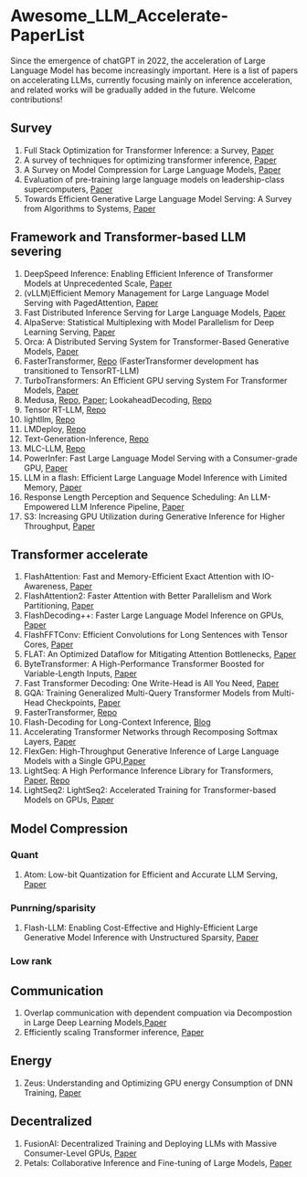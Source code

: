 # Awesome_LLM_Accelerate-PaperList
Since the emergence of chatGPT in 2022, the acceleration of Large Language Model has become increasingly important. Here is a list of papers on accelerating LLMs, currently focusing mainly on inference acceleration, and related works will be gradually added in the future. Welcome contributions!

## Survey
1. Full Stack Optimization for Transformer Inference: a Survey, [Paper](https://arxiv.org/pdf/2302.14017.pdf)
2. A survey of techniques for optimizing transformer inference, [Paper](https://www.sciencedirect.com/science/article/pii/S1383762123001698)
3. A Survey on Model Compression for Large Language Models, [Paper](https://arxiv.org/pdf/2308.07633.pdf)
4. Evaluation of pre-training large language models on leadership-class supercomputers, [Paper](https://link.springer.com/article/10.1007/s11227-023-05479-7)
5. Towards Efficient Generative Large Language Model Serving: A Survey from Algorithms to Systems, [Paper](https://arxiv.org/abs/2312.15234v1)

## Framework and Transformer-based LLM severing
1. DeepSpeed Inference: Enabling Efficient Inference of Transformer Models at Unprecedented Scale, [Paper](https://export.arxiv.org/pdf/2207.00032.pdf)
2. (vLLM)Efficient Memory Management for Large Language Model Serving with PagedAttention, [Paper](https://arxiv.org/abs/2309.06180.pdf)
3. Fast Distributed Inference Serving for Large Language Models, [Paper](https://arxiv.org/pdf/2305.05920.pdf)
4. AlpaServe: Statistical Multiplexing with Model Parallelism for Deep Learning Serving, [Paper](https://arxiv.org/abs/2302.11665/pdf)
5. Orca: A Distributed Serving System for Transformer-Based Generative Models, [Paper](https://www.usenix.org/system/files/osdi22-yu.pdf)
6. FasterTransformer, [Repo](https://github.com/NVIDIA/FasterTransformer) (FasterTransformer development has transitioned to TensorRT-LLM)
7. TurboTransformers: An Efficient GPU serving System For Transformer Models, [Paper](https://arxiv.org/pdf/2010.05680.pdf)
8. Medusa, [Repo](https://github.com/FasterDecoding/Medusa), [Paper](https://arxiv.org/abs/2401.10774); LookaheadDecoding, [Repo](https://github.com/hao-ai-lab/LookaheadDecoding)
9. Tensor RT-LLM, [Repo](https://github.com/NVIDIA/TensorRT-LLM)
10. lightllm, [Repo](https://github.com/ModelTC/lightllm)
11. LMDeploy, [Repo](https://github.com/InternLM/lmdeploy)
12. Text-Generation-Inference, [Repo](https://github.com/huggingface/text-generation-inference)
13. MLC-LLM, [Repo](https://github.com/mlc-ai/mlc-llm)
14. PowerInfer: Fast Large Language Model Serving with a Consumer-grade GPU, [Paper](https://arxiv.org/abs/2312.12456)
15. LLM in a flash: Efficient Large Language Model Inference with Limited Memory, [Paper](https://arxiv.org/abs/2312.11514)
16. Response Length Perception and Sequence Scheduling: An LLM-Empowered LLM Inference Pipeline, [Paper](https://arxiv.org/abs/2305.13144)
17. S3: Increasing GPU Utilization during Generative Inference for Higher Throughput, [Paper](https://arxiv.org/abs/2306.06000)
## Transformer accelerate
1. FlashAttention: Fast and Memory-Efficient Exact Attention with IO-Awareness, [Paper](https://arxiv.org/abs/2205.14135)
2. FlashAttention2: Faster Attention with Better Parallelism and Work Partitioning, [Paper](https://arxiv.org/abs/2307.08691)
3. FlashDecoding++: Faster Large Language Model Inference on GPUs, [Paper](https://arxiv.org/abs/2311.01282)
4. FlashFFTConv: Efficient Convolutions for Long Sentences with Tensor Cores, [Paper](https://arxiv.org/abs/2311.05908)
5. FLAT: An Optimized Dataflow for Mitigating Attention Bottlenecks, [Paper](https://arxiv.org/abs/2107.06419)
6. ByteTransformer: A High-Performance Transformer Boosted for Variable-Length Inputs, [Paper](https://arxiv.org/pdf/2210.03052.pdf)
7. Fast Transformer Decoding: One Write-Head is All You Need, [Paper](https://arxiv.org/abs/1911.02150)
8. GQA: Training Generalized Multi-Query Transformer Models from Multi-Head Checkpoints, [Paper](https://arxiv.org/pdf/2305.13245.pdf)
9. FasterTransformer, [Repo](https://github.com/NVIDIA/FasterTransformer)
10. Flash-Decoding for Long-Context Inference, [Blog](https://crfm.stanford.edu/2023/10/12/flashdecoding.html)
11. Accelerating Transformer Networks through Recomposing Softmax Layers, [Paper](https://ieeexplore.ieee.org/document/9975410/)
12. FlexGen: High-Throughput Generative Inference of Large Language Models with a Single GPU,[Paper](http://arxiv.org/abs/2303.06865)
13. LightSeq: A High Performance Inference Library for Transformers, [Paper](http://arxiv.org/abs/2010.13887), [Repo](https://github.com/bytedance/lightseq)
14. LightSeq2: LightSeq2: Accelerated Training for Transformer-based Models on GPUs, [Paper](https://arxiv.org/pdf/2110.05722.pdf)
## Model Compression
### Quant
1. Atom: Low-bit Quantization for Efficient and Accurate LLM Serving, [Paper](http://arxiv.org/abs/2310.19102)
### Punrning/sparisity
1. Flash-LLM: Enabling Cost-Effective and Highly-Efficient Large Generative Model Inference with Unstructured Sparsity, [Paper](https://arxiv.org/abs/2309.10285)
### Low rank
## Communication
1. Overlap communication with dependent compuation via Decompostion in Large Deep Learning Models,[Paper](https://dl.acm.org/doi/pdf/10.1145/3567955.3567959)
2. Efficiently scaling Transformer inference, [Paper](https://arxiv.org/abs/2211.05102)
## Energy
1. Zeus: Understanding and Optimizing GPU energy Consumption of DNN Training, [Paper](https://www.usenix.org/system/files/nsdi23-you.pdf)
## Decentralized
1. FusionAI: Decentralized Training and Deploying LLMs with Massive Consumer-Level GPUs, [Paper](https://arxiv.org/pdf/2309.01172.pdf)
2. Petals: Collaborative Inference and Fine-tuning of Large Models, [Paper](https://arxiv.org/abs/2209.01188)
